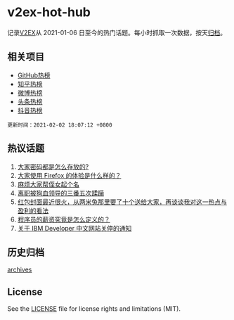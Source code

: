 # v2ex-hot-hub

 记录[V2EX](https://www.v2ex.com/)从 2021-01-06 日至今的热门话题。每小时抓取一次数据，按天[归档](archives)。
 
 ## 相关项目

- [GitHub热榜](https://github.com/lonnyzhang423/github-hot-hub)
- [知乎热榜](https://github.com/lonnyzhang423/zhihu-hot-hub)
- [微博热榜](https://github.com/lonnyzhang423/weibo-hot-hub)
- [头条热榜](https://github.com/lonnyzhang423/toutiao-hot-hub)
- [抖音热榜](https://github.com/lonnyzhang423/douyin-hot-hub)


 `更新时间：2021-02-02 18:07:12 +0800`

## 热议话题

1. [大家密码都是怎么存放的?](https://www.v2ex.com/t/750508)
1. [大家使用 Firefox 的体验是什么样的？](https://www.v2ex.com/t/750430)
1. [麻烦大家帮侄女起个名](https://www.v2ex.com/t/750409)
1. [离职被狗血领导的三番五次蹂躏](https://www.v2ex.com/t/750416)
1. [红包封面最近很火，从两米兔那里要了十个送给大家，再谈谈我对这一热点与盈利的看法](https://www.v2ex.com/t/750450)
1. [程序员的薪资究竟是怎么定义的？](https://www.v2ex.com/t/750553)
1. [关于 IBM Developer 中文网站关停的通知](https://www.v2ex.com/t/750390)

## 历史归档

[archives](archives)

## License

See the [LICENSE](LICENSE) file for license rights and limitations (MIT).
